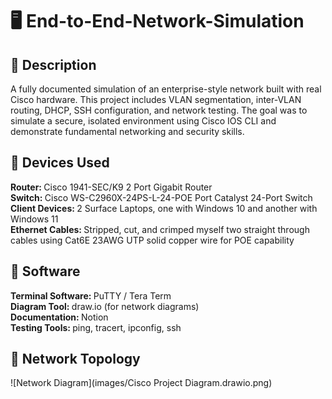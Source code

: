 # 🖥️ End-to-End-Network-Simulation
<h2>📜 Description </h2>
A fully documented simulation of an enterprise-style network built with real Cisco hardware. This project includes VLAN segmentation, inter-VLAN routing, DHCP, SSH configuration, and network testing. The goal was to simulate a secure, isolated environment using Cisco IOS CLI and demonstrate fundamental networking and security skills.
<h2> 🧰 Devices Used </h2>
<b> Router: </b> Cisco 1941-SEC/K9 2 Port Gigabit Router
<br>
<b> Switch: </b> Cisco WS-C2960X-24PS-L-24-POE Port Catalyst 24-Port Switch
<br>
<b>Client Devices: </b> 2 Surface Laptops, one with Windows 10 and another with Windows 11
<br>
<b> Ethernet Cables: </b> Stripped, cut, and crimped myself two straight through cables using Cat6E 23AWG UTP solid copper wire for POE capability
<h2>🚀 Software </h2>
<b>Terminal Software: </b> PuTTY / Tera Term 
<br>
<b>Diagram Tool: </b> draw.io (for network diagrams)
<br>
<b>Documentation: </b> Notion 
<br>
<b>Testing Tools: </b> ping, tracert, ipconfig, ssh
<h2> 🧱 Network Topology </h2>
![Network Diagram](images/Cisco Project Diagram.drawio.png)
